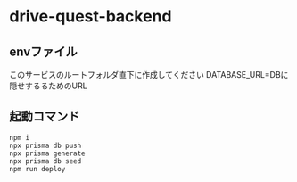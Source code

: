 # drive-quest-backend

## envファイル
このサービスのルートフォルダ直下に作成してください
DATABASE_URL=DBに隠せするるためのURL

## 起動コマンド
```
npm i
npx prisma db push
npx prisma generate
npx prisma db seed
npm run deploy
```
